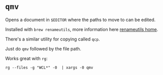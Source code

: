 # `qmv`

Opens a document in `$EDITOR` where the paths to move to can be edited.

Installed with `brew renameutils`, more information here [renameutils home](http://www.nongnu.org/renameutils/).

There's a similar utility for copying called `qcp`.

Just do `qmv` followed by the file path.

Works great with `rg`:

	rg --files -g "WCL*" -0  | xargs -0 qmv


